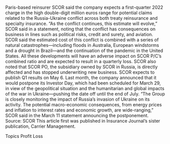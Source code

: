 Paris-based reinsurer SCOR said the company expects a first-quarter 2022 charge in the high double-digit million euros range for potential claims related to the Russia-Ukraine conflict across both treaty reinsurance and specialty insurance.
“As the conflict continues, this estimate will evolve,” SCOR said in a statement, noting that the conflict has consequences on business in lines such as political risks, credit and surety, and aviation.
SCOR said the estimated cost of this conflict is combined with a series of natural catastrophes—including floods in Australia, European windstorms and a drought in Brazil—and the continuation of the pandemic in the United States. All these developments will have an adverse impact on SCOR P/C’s combined ratio and are expected to result in a quarterly loss.
SCOR also noted that SCOR PO, the subsidiary owned by SCOR in Russia, is directly affected and has stopped underwriting new business.
SCOR expects to publish Q1 results on May 6.
Last month, the company announced that it would postpone its Investor Day, which had been scheduled for March 29, in view of the geopolitical situation and the humanitarian and global impacts of the war in Ukraine—pushing the date off until the end of July.
“The Group is closely monitoring the impact of Russia’s invasion of Ukraine on its activity. The potential macro-economic consequences, from energy prices and inflation to interest rates and economic growth, are wide-ranging,” SCOR said in the March 11 statement announcing the postponement.
Source: SCOR
This article first was published in Insurance Journal’s sister publication, Carrier Management.

Topics
Profit Loss
